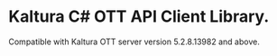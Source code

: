 # Kaltura C# OTT API Client Library.
Compatible with Kaltura OTT server version 5.2.8.13982 and above.
